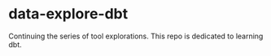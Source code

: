 # data-explore-dbt
Continuing the series of tool explorations. This repo is dedicated to learning dbt. 
